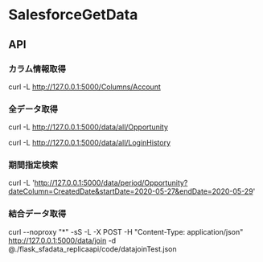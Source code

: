 # SalesforceGetData

## API
### カラム情報取得
curl -L http://127.0.0.1:5000/Columns/Account
### 全データ取得
curl -L http://127.0.0.1:5000/data/all/Opportunity

curl -L http://127.0.0.1:5000/data/all/LoginHistory

### 期間指定検索
curl -L 'http://127.0.0.1:5000/data/period/Opportunity?dateColumn=CreatedDate&startDate=2020-05-27&endDate=2020-05-29'


### 結合データ取得
curl --noproxy "*" -sS -L -X POST -H "Content-Type: application/json" http://127.0.0.1:5000/data/join  -d @./flask_sfadata_replicaapi/code/datajoinTest.json
